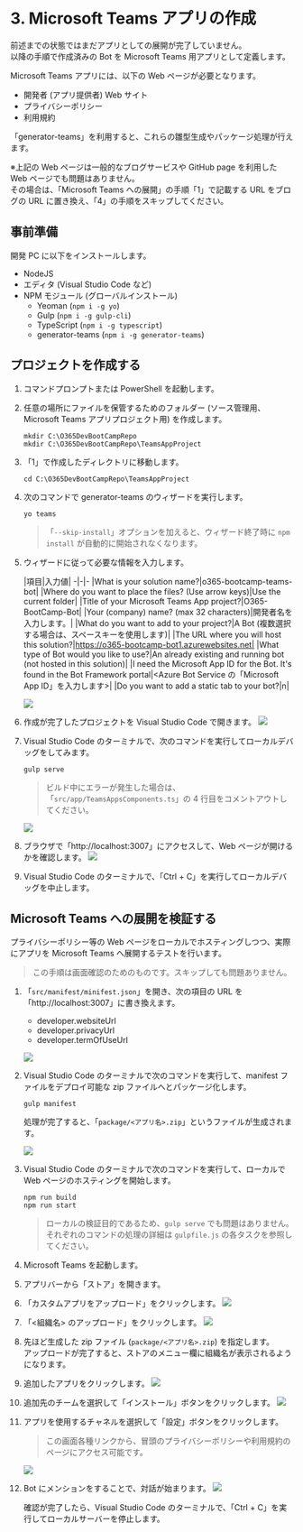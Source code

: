 # 3. Microsoft Teams アプリの作成
前述までの状態ではまだアプリとしての展開が完了していません。  
以降の手順で作成済みの Bot を Microsoft Teams 用アプリとして定義します。

Microsoft Teams アプリには、以下の Web ページが必要となります。  
- 開発者 (アプリ提供者) Web サイト
- プライバシーポリシー
- 利用規約

「generator-teams」を利用すると、これらの雛型生成やパッケージ処理が行えます。

※上記の Web ページは一般的なブログサービスや GitHub page を利用した Web ページでも問題はありません。  
その場合は、「Microsoft Teams への展開」の手順「1」で記載する URL をブログの URL に置き換え、「4」の手順をスキップしてください。

## 事前準備
開発 PC に以下をインストールします。

- NodeJS
- エディタ (Visual Studio Code など)
- NPM モジュール (グローバルインストール)
    - Yeoman (`npm i -g yo`)
    - Gulp (`npm i -g gulp-cli`)
    - TypeScript (`npm i -g typescript`)
    - generator-teams (`npm i -g generator-teams`)
    
## プロジェクトを作成する
1. コマンドプロンプトまたは PowerShell を起動します。
2. 任意の場所にファイルを保管するためのフォルダー (ソース管理用、Microsoft Teams アプリプロジェクト用) を作成します。  
    ```
    mkdir C:\O365DevBootCampRepo
    mkdir C:\O365DevBootCampRepo\TeamsAppProject
    ```
3. 「1」で作成したディレクトリに移動します。
    ```
    cd C:\O365DevBootCampRepo\TeamsAppProject
    ```

4. 次のコマンドで generator-teams のウィザードを実行します。
    ```
    yo teams
    ```
    
    >「`--skip-install`」オプションを加えると、ウィザード終了時に `npm install` が自動的に開始されなくなります。

5. ウィザードに従って必要な情報を入力します。

    |項目|入力値|
    -|-|-
    |What is your solution name?|o365-bootcamp-teams-bot|
    |Where do you want to place the files? (Use arrow keys)|Use the current folder|
    |Title of your Microsoft Teams App project?|O365-BootCamp-Bot|
    |Your (company) name? (max 32 characters)|開発者名を入力します。|
    |What do you want to add to your project?|A Bot (複数選択する場合は、スペースキーを使用します)|
    |The URL where you will host this solution?|https://o365-bootcamp-bot1.azurewebsites.net|
    |What type of Bot would you like to use?|An already existing and running bot (not hosted in this solution)|
    |I need the Microsoft App ID for the Bot. It's found in the Bot Framework portal|<Azure Bot Service の「Microsoft App ID」を入力します>|
    |Do you want to add a static tab to your bot?|n|

    ![](./assets/3-1.png)


6. 作成が完了したプロジェクトを Visual Studio Code で開きます。
    ![](./assets/3-2.png)

7. Visual Studio Code のターミナルで、次のコマンドを実行してローカルデバッグをしてみます。
    ```
    gulp serve
    ```

    >ビルド中にエラーが発生した場合は、「`src/app/TeamsAppsComponents.ts`」の 4 行目をコメントアウトしてください。

    ![](./assets/3-3.png)


8. ブラウザで「http://localhost:3007」にアクセスして、Web ページが開けるかを確認します。
    ![](./assets/3-4.png)

9. Visual Studio Code のターミナルで、「Ctrl + C」を実行してローカルデバッグを中止します。

## Microsoft Teams への展開を検証する
プライバシーポリシー等の Web ページをローカルでホスティングしつつ、実際にアプリを Microsoft Teams へ展開するテストを行います。
>この手順は画面確認のためのものです。スキップしても問題ありません。

1. 「`src/manifest/minifest.json`」を開き、次の項目の URL を「http://localhost:3007」に書き換えます。
    - developer.websiteUrl
    - developer.privacyUrl
    - developer.termOfUseUrl

    ![](./assets/3-5.png)

2. Visual Studio Code のターミナルで次のコマンドを実行して、manifest ファイルをデプロイ可能な zip ファイルへとパッケージ化します。

    ```
    gulp manifest
    ```

    処理が完了すると、「`package/<アプリ名>.zip`」というファイルが生成されます。

    ![](./assets/3-6.png)

3. Visual Studio Code のターミナルで次のコマンドを実行して、ローカルで Web ページのホスティングを開始します。

    ```
    npm run build
    npm run start
    ```

    > ローカルの検証目的であるため、`gulp serve` でも問題はありません。  
    それぞれのコマンドの処理の詳細は `gulpfile.js` の各タスクを参照してください。

4. Microsoft Teams を起動します。
5. アプリバーから「ストア」を開きます。
6. 「カスタムアプリをアップロード」をクリックします。
    ![](./assets/3-7.png)

7. 「<組織名> のアップロード」をクリックします。
    ![](./assets/3-8.png)

8. 先ほど生成した zip ファイル (`package/<アプリ名>.zip`) を指定します。  
アップロードが完了すると、ストアのメニュー欄に組織名が表示されるようになります。
9. 追加したアプリをクリックします。
    ![](./assets/3-9.png)

10. 追加先のチームを選択して「インストール」ボタンをクリックします。
    ![](./assets/3-10.png)

11. アプリを使用するチャネルを選択して「設定」ボタンをクリックします。
    
    >この画面各種リンクから、冒頭のプライバシーポリシーや利用規約のページにアクセス可能です。

    ![](./assets/3-11.png)

12. Bot にメンションをすることで、対話が始まります。
    ![](./assets/3-12.png)

    確認が完了したら、Visual Studio Code のターミナルで、「Ctrl + C」を実行してローカルサーバーを停止します。
